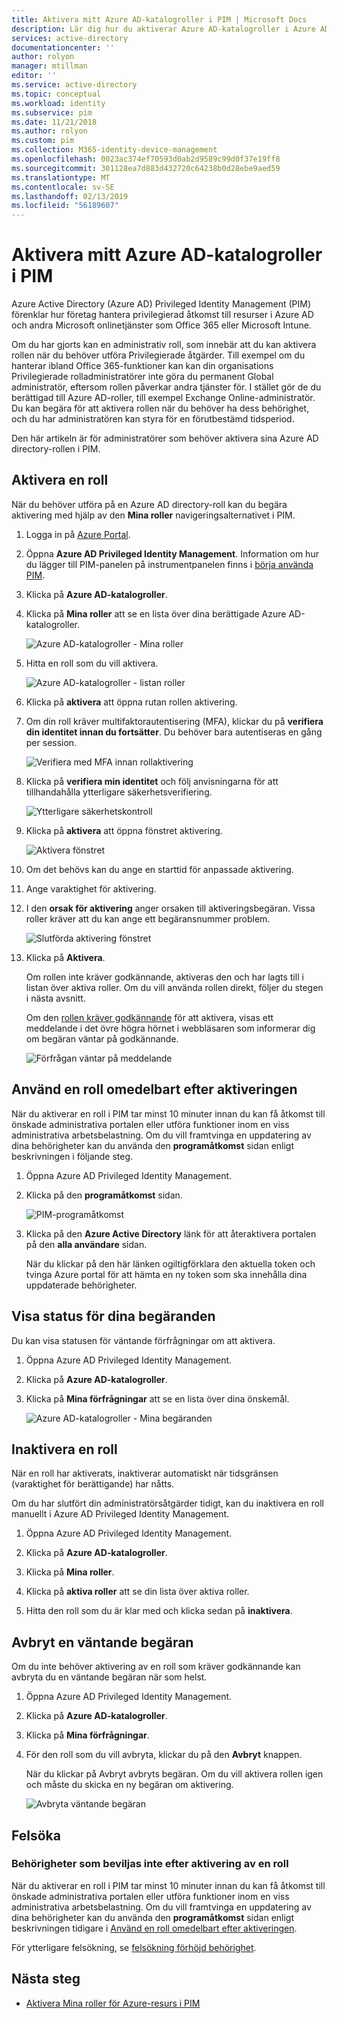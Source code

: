 ```yaml
---
title: Aktivera mitt Azure AD-katalogroller i PIM | Microsoft Docs
description: Lär dig hur du aktiverar Azure AD-katalogroller i Azure AD Privileged Identity Management (PIM).
services: active-directory
documentationcenter: ''
author: rolyon
manager: mtillman
editor: ''
ms.service: active-directory
ms.topic: conceptual
ms.workload: identity
ms.subservice: pim
ms.date: 11/21/2018
ms.author: rolyon
ms.custom: pim
ms.collection: M365-identity-device-management
ms.openlocfilehash: 0023ac374ef70593d0ab2d9589c99d0f37e19ff8
ms.sourcegitcommit: 301128ea7d883d432720c64238b0d28ebe9aed59
ms.translationtype: MT
ms.contentlocale: sv-SE
ms.lasthandoff: 02/13/2019
ms.locfileid: "56189607"
---
```

# <a name="activate-my-azure-ad-directory-roles-in-pim"></a>Aktivera mitt Azure AD-katalogroller i PIM

Azure Active Directory (Azure AD) Privileged Identity Management (PIM) förenklar hur företag hantera privilegierad åtkomst till resurser i Azure AD och andra Microsoft onlinetjänster som Office 365 eller Microsoft Intune.  

Om du har gjorts kan en administrativ roll, som innebär att du kan aktivera rollen när du behöver utföra Privilegierade åtgärder. Till exempel om du hanterar ibland Office 365-funktioner kan kan din organisations Privilegierade rolladministratörer inte göra du permanent Global administratör, eftersom rollen påverkar andra tjänster för. I stället gör de du berättigad till Azure AD-roller, till exempel Exchange Online-administratör. Du kan begära för att aktivera rollen när du behöver ha dess behörighet, och du har administratören kan styra för en förutbestämd tidsperiod.

Den här artikeln är för administratörer som behöver aktivera sina Azure AD directory-rollen i PIM.

## <a name="activate-a-role"></a>Aktivera en roll

När du behöver utföra på en Azure AD directory-roll kan du begära aktivering med hjälp av den **Mina roller** navigeringsalternativet i PIM.

1. Logga in på [Azure Portal](https://portal.azure.com/).

1. Öppna **Azure AD Privileged Identity Management**. Information om hur du lägger till PIM-panelen på instrumentpanelen finns i [börja använda PIM](pim-getting-started.md).

1. Klicka på **Azure AD-katalogroller**.

1. Klicka på **Mina roller** att se en lista över dina berättigade Azure AD-katalogroller.

    ![Azure AD-katalogroller - Mina roller](./media/pim-how-to-activate-role/directory-roles-my-roles.png)

1. Hitta en roll som du vill aktivera.

    ![Azure AD-katalogroller - listan roller](./media/pim-how-to-activate-role/directory-roles-my-roles-activate.png)

1. Klicka på **aktivera** att öppna rutan rollen aktivering.

1. Om din roll kräver multifaktorautentisering (MFA), klickar du på **verifiera din identitet innan du fortsätter**. Du behöver bara autentiseras en gång per session.

    ![Verifiera med MFA innan rollaktivering](./media/pim-how-to-activate-role/directory-roles-my-roles-mfa.png)

1. Klicka på **verifiera min identitet** och följ anvisningarna för att tillhandahålla ytterligare säkerhetsverifiering.

    ![Ytterligare säkerhetskontroll](./media/pim-how-to-activate-role/additional-security-verification.png)

1. Klicka på **aktivera** att öppna fönstret aktivering.

    ![Aktivera fönstret](./media/pim-how-to-activate-role/directory-roles-activate.png)

1. Om det behövs kan du ange en starttid för anpassade aktivering.

1. Ange varaktighet för aktivering.

1. I den **orsak för aktivering** anger orsaken till aktiveringsbegäran. Vissa roller kräver att du kan ange ett begäransnummer problem.

    ![Slutförda aktivering fönstret](./media/pim-how-to-activate-role/directory-roles-activation-pane.png)

1. Klicka på **Aktivera**.

    Om rollen inte kräver godkännande, aktiveras den och har lagts till i listan över aktiva roller. Om du vill använda rollen direkt, följer du stegen i nästa avsnitt.

    Om den [rollen kräver godkännande](./azure-ad-pim-approval-workflow.md) för att aktivera, visas ett meddelande i det övre högra hörnet i webbläsaren som informerar dig om begäran väntar på godkännande.

    ![Förfrågan väntar på meddelande](./media/pim-how-to-activate-role/directory-roles-activate-notification.png)

## <a name="use-a-role-immediately-after-activation"></a>Använd en roll omedelbart efter aktiveringen

När du aktiverar en roll i PIM tar minst 10 minuter innan du kan få åtkomst till önskade administrativa portalen eller utföra funktioner inom en viss administrativa arbetsbelastning. Om du vill framtvinga en uppdatering av dina behörigheter kan du använda den **programåtkomst** sidan enligt beskrivningen i följande steg.

1. Öppna Azure AD Privileged Identity Management.

1. Klicka på den **programåtkomst** sidan.

    ![PIM-programåtkomst](./media/pim-how-to-activate-role/pim-application-access.png)

1. Klicka på den **Azure Active Directory** länk för att återaktivera portalen på den **alla användare** sidan.

    När du klickar på den här länken ogiltigförklara den aktuella token och tvinga Azure portal för att hämta en ny token som ska innehålla dina uppdaterade behörigheter.

## <a name="view-the-status-of-your-requests"></a>Visa status för dina begäranden

Du kan visa statusen för väntande förfrågningar om att aktivera.

1. Öppna Azure AD Privileged Identity Management.

1. Klicka på **Azure AD-katalogroller**.

1. Klicka på **Mina förfrågningar** att se en lista över dina önskemål.

    ![Azure AD-katalogroller - Mina begäranden](./media/pim-how-to-activate-role/directory-roles-my-requests.png)

## <a name="deactivate-a-role"></a>Inaktivera en roll

När en roll har aktiverats, inaktiverar automatiskt när tidsgränsen (varaktighet för berättigande) har nåtts.

Om du har slutfört din administratörsåtgärder tidigt, kan du inaktivera en roll manuellt i Azure AD Privileged Identity Management.

1. Öppna Azure AD Privileged Identity Management.

1. Klicka på **Azure AD-katalogroller**.

1. Klicka på **Mina roller**.

1. Klicka på **aktiva roller** att se din lista över aktiva roller.

1. Hitta den roll som du är klar med och klicka sedan på **inaktivera**.

## <a name="cancel-a-pending-request"></a>Avbryt en väntande begäran

Om du inte behöver aktivering av en roll som kräver godkännande kan avbryta du en väntande begäran när som helst.

1. Öppna Azure AD Privileged Identity Management.

1. Klicka på **Azure AD-katalogroller**.

1. Klicka på **Mina förfrågningar**.

1. För den roll som du vill avbryta, klickar du på den **Avbryt** knappen.

    När du klickar på Avbryt avbryts begäran. Om du vill aktivera rollen igen och måste du skicka en ny begäran om aktivering.

   ![Avbryta väntande begäran](./media/pim-how-to-activate-role/directory-role-cancel.png)

## <a name="troubleshoot"></a>Felsöka

### <a name="permissions-not-granted-after-activating-a-role"></a>Behörigheter som beviljas inte efter aktivering av en roll

När du aktiverar en roll i PIM tar minst 10 minuter innan du kan få åtkomst till önskade administrativa portalen eller utföra funktioner inom en viss administrativa arbetsbelastning. Om du vill framtvinga en uppdatering av dina behörigheter kan du använda den **programåtkomst** sidan enligt beskrivningen tidigare i [Använd en roll omedelbart efter aktiveringen](#use-a-role-immediately-after-activation).

För ytterligare felsökning, se [felsökning förhöjd behörighet](https://social.technet.microsoft.com/wiki/contents/articles/37568.troubleshooting-elevated-permissions-with-azure-ad-privileged-identity-management.aspx).

## <a name="next-steps"></a>Nästa steg

- [Aktivera Mina roller för Azure-resurs i PIM](pim-resource-roles-activate-your-roles.md)
